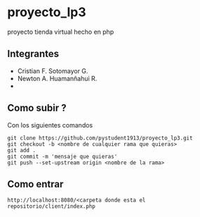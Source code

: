 # proyecto_lp3
proyecto tienda virtual hecho en php


## Integrantes

- Cristian F. Sotomayor G.
- Newton A. Huamanñahui R.
- 

## Como subir ?

Con los siguientes comandos
```
git clone https://github.com/pystudent1913/proyecto_lp3.git
git checkout -b <nombre de cualquier rama que quieras>
git add .
git commit -m 'mensaje que quieras'
git push --set-upstream origin <nombre de la rama>
```

## Como entrar

```
http://localhost:8080/<carpeta donde esta el repositorio/client/index.php
```
